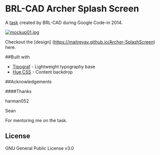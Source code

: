 # BRL-CAD Archer Splash Screen
A [task](https://www.google-melange.com/archive/gci/2014/orgs/brlcad/tasks/5670223239708672.html) created by BRL-CAD during Google Code-in 2014.

[![mockup01.jpg](https://s17.postimg.org/bzk8gcqyn/mockup01.jpg)](https://postimg.org/image/delt52s1n/)

Checkout  the [design] (https://maitreyav.github.io/Archer-SplashScreen) here.

##Built with
* [Tipograf](https://github.com/mightyCrow/tipograf) - Lightweight typography base
* [Hue CSS](https://github.com/evankarageorgos/hue) - Content backdrop 

##Acknowledgements

####Thanks

harman052

Sean

For mentoring me on the task.

## License
GNU General Public License v3.0
